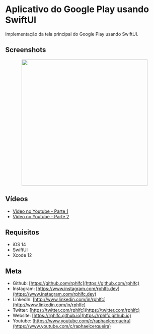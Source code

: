 # Aplicativo do Google Play usando SwiftUI
Implementação da tela principal do Google Play usando SwiftUI.

## Screenshots
<p align="center">
    <img src="https://user-images.githubusercontent.com/16376748/128952126-6018fb5d-1321-4ac6-b41f-c86c51944c53.png" width="400">
</p>

## Vídeos
- [Vídeo no Youtube - Parte 1](https://youtu.be/4U5t-IcXOMA)
- [Vídeo no Youtube - Parte 2](https://youtu.be/Gl6mBerNCIU)

## Requisitos
- iOS 14
- SwiftUI
- Xcode 12

## Meta
- Github: [https://github.com/rphlfc](https://github.com/rphlfc)
- Instagram: [https://www.instagram.com/rphlfc.dev](https://www.instagram.com/rphlfc.dev)
- LinkedIn: [http://www.linkedin.com/in/rphlfc](http://www.linkedin.com/in/rphlfc)
- Twitter: [https://twitter.com/rphlfc](https://twitter.com/rphlfc)
- Website: [https://rphlfc.github.io](https://rphlfc.github.io)
- Youtube: [https://www.youtube.com/c/raphaelcerqueira](https://www.youtube.com/c/raphaelcerqueira)
